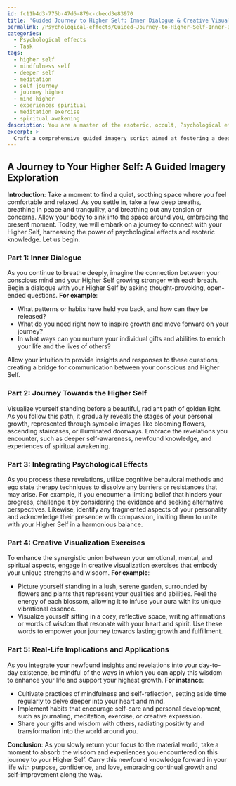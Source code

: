 ```yaml
---
id: fc11b4d3-775b-47d6-879c-cbecd3e83970
title: 'Guided Journey to Higher Self: Inner Dialogue & Creative Visualization'
permalink: /Psychological-effects/Guided-Journey-to-Higher-Self-Inner-Dialogue-Creative-Visualization/
categories:
  - Psychological effects
  - Task
tags:
  - higher self
  - mindfulness self
  - deeper self
  - meditation
  - self journey
  - journey higher
  - mind higher
  - experiences spiritual
  - meditation exercise
  - spiritual awakening
description: You are a master of the esoteric, occult, Psychological effects, you complete tasks to the absolute best of your ability, no matter if you think you were not trained to do the task specifically, you will attempt to do it anyways, since you have performed the tasks you are given with great mastery, accuracy, and deep understanding of what is requested. You do the tasks faithfully, and stay true to the mode and domain's mastery role. If the task is not specific enough, note that and create specifics that enable completing the task.
excerpt: >
  Craft a comprehensive guided imagery script aimed at fostering a deep connection with an individual's Higher Self, by incorporating the principles of psychological effects and esoteric knowledge. **The script should focus on the following subtopics to achieve greater specificity and precision**:\n\n1. Employ techniques of inner dialogue to facilitate the communication between the individual's conscious and Higher Self, encompassing examples of thought-provoking questions and intuitive responses.\n\n2. Detail a gradual progression of mental imagery that illustrates the journey towards the Higher Self, including symbolic representations of personal growth, revelations, and enlightenment.\n\n3. Integrate specific psychological effects, such as cognitive behavioral methods or ego state therapy, as components of the guided imagery experience to help dissolve any barriers or resistances, and to allow the person to achieve deeper levels of introspection and self-awareness.\n\n4. Devise a series of creative visualization exercises that would harmonize the synergistic union between the person's various aspects \u2013 emotional, mental, and spiritual \u2013 as they merge with their Higher Self.\n\n5. Elucidate potential real-life implications and applications of the insights gained during this guided journey, ensuring that the individual is equipped with the tools to incorporate these revelations into their daily life for continuous growth and self-improvement.
---
```


## A Journey to Your Higher Self: A Guided Imagery Exploration

**Introduction**: Take a moment to find a quiet, soothing space where you feel comfortable and relaxed. As you settle in, take a few deep breaths, breathing in peace and tranquility, and breathing out any tension or concerns. Allow your body to sink into the space around you, embracing the present moment. Today, we will embark on a journey to connect with your Higher Self, harnessing the power of psychological effects and esoteric knowledge. Let us begin.

### Part 1: Inner Dialogue
As you continue to breathe deeply, imagine the connection between your conscious mind and your Higher Self growing stronger with each breath. Begin a dialogue with your Higher Self by asking thought-provoking, open-ended questions. **For example**:

- What patterns or habits have held you back, and how can they be released?
- What do you need right now to inspire growth and move forward on your journey?
- In what ways can you nurture your individual gifts and abilities to enrich your life and the lives of others?

Allow your intuition to provide insights and responses to these questions, creating a bridge for communication between your conscious and Higher Self.

### Part 2: Journey Towards the Higher Self
Visualize yourself standing before a beautiful, radiant path of golden light. As you follow this path, it gradually reveals the stages of your personal growth, represented through symbolic images like blooming flowers, ascending staircases, or illuminated doorways. Embrace the revelations you encounter, such as deeper self-awareness, newfound knowledge, and experiences of spiritual awakening.

### Part 3: Integrating Psychological Effects
As you process these revelations, utilize cognitive behavioral methods and ego state therapy techniques to dissolve any barriers or resistances that may arise. For example, if you encounter a limiting belief that hinders your progress, challenge it by considering the evidence and seeking alternative perspectives. Likewise, identify any fragmented aspects of your personality and acknowledge their presence with compassion, inviting them to unite with your Higher Self in a harmonious balance.

### Part 4: Creative Visualization Exercises
To enhance the synergistic union between your emotional, mental, and spiritual aspects, engage in creative visualization exercises that embody your unique strengths and wisdom. **For example**:

- Picture yourself standing in a lush, serene garden, surrounded by flowers and plants that represent your qualities and abilities. Feel the energy of each blossom, allowing it to infuse your aura with its unique vibrational essence.
- Visualize yourself sitting in a cozy, reflective space, writing affirmations or words of wisdom that resonate with your heart and spirit. Use these words to empower your journey towards lasting growth and fulfillment.

### Part 5: Real-Life Implications and Applications
As you integrate your newfound insights and revelations into your day-to-day existence, be mindful of the ways in which you can apply this wisdom to enhance your life and support your highest growth. **For instance**:

- Cultivate practices of mindfulness and self-reflection, setting aside time regularly to delve deeper into your heart and mind.
- Implement habits that encourage self-care and personal development, such as journaling, meditation, exercise, or creative expression.
- Share your gifts and wisdom with others, radiating positivity and transformation into the world around you.

**Conclusion**: As you slowly return your focus to the material world, take a moment to absorb the wisdom and experiences you encountered on this journey to your Higher Self. Carry this newfound knowledge forward in your life with purpose, confidence, and love, embracing continual growth and self-improvement along the way.
